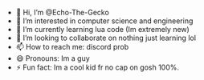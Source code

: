 - 👋 Hi, I’m @Echo-The-Gecko
- 👀 I’m interested in computer science and engineering
- 🌱 I’m currently learning lua code (Im extremely new)
- 💞️ I’m looking to collaborate on nothing just learning lol
- 📫 How to reach me:  discord prob
- 😄 Pronouns: Im a guy
- ⚡ Fun fact: Im a cool kid fr no cap on gosh 100%.

<!---
Echo-The-Gecko/Echo-The-Gecko is a ✨ special ✨ repository because its `README.md` (this file) appears on your GitHub profile.
You can click the Preview link to take a look at your changes.
--->
